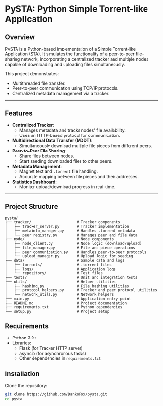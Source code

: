 # **PySTA: Python Simple Torrent-like Application**

## **Overview**
PySTA is a Python-based implementation of a Simple Torrent-like Application (STA). It simulates the functionality of a peer-to-peer file-sharing network, incorporating a centralized tracker and multiple nodes capable of downloading and uploading files simultaneously. 

This project demonstrates:
- Multithreaded file transfer.
- Peer-to-peer communication using TCP/IP protocols.
- Centralized metadata management via a tracker.

---

## **Features**
- **Centralized Tracker**:
  - Manages metadata and tracks nodes' file availability.
  - Uses an HTTP-based protocol for communication.
- **Multidirectional Data Transfer (MDDT)**:
  - Simultaneously download multiple file pieces from different peers.
- **Peer-to-Peer File Sharing**:
  - Share files between nodes.
  - Start seeding downloaded files to other peers.
- **Metadata Management**:
  - Magnet text and `.torrent` file handling.
  - Accurate mapping between file pieces and their addresses.
- **Statistics Dashboard**:
  - Monitor upload/download progress in real-time.

---

## **Project Structure**
```plaintext
pysta/
├── tracker/                     # Tracker components
│   ├── tracker_server.py        # Tracker implementation
│   ├── metainfo_manager.py      # Handles .torrent metadata
│   └── peer_registry.py         # Manages peer and file data
├── node/                        # Node components
│   ├── node_client.py           # Node logic (download/upload)
│   ├── file_manager.py          # File and piece operations
│   ├── peer_communication.py    # Handles peer-to-peer protocols
│   └── upload_manager.py        # Upload logic for seeding
├── data/                        # Sample data and logs
│   ├── torrents/                # .torrent files
│   ├── logs/                    # Application logs
│   └── repository/              # Test files
├── tests/                       # Unit and integration tests
├── utils/                       # Helper utilities
│   ├── hashing.py               # File hashing utilities
│   ├── protocol_helpers.py      # Tracker and peer protocol utilities
│   └── network_utils.py         # Network helpers
├── main.py                      # Application entry point
├── README.md                    # Project documentation
├── requirements.txt             # Python dependencies
└── setup.py                     # Project setup
```

## Requirements

- Python 3.9+
- Libraries:
  - Flask (for Tracker HTTP server)
  - asyncio (for asynchronous tasks)
  - Other dependencies in `requirements.txt`

## Installation

Clone the repository:

```sh
git clone https://github.com/DankoFox/pysta.git
cd pysta

